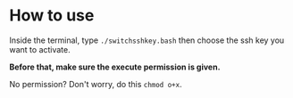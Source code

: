 # How to use
Inside the terminal, type `./switchsshkey.bash` then choose the ssh key you want to activate.

**Before that, make sure the execute permission is given.**

No permission? Don't worry, do this `chmod o+x`.